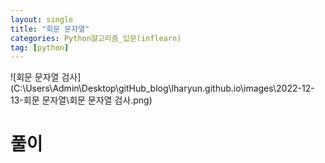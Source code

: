 ```yaml
---
layout: single
title: "회문 문자열"
categories: Python알고리즘_입문(inflearn)
tag: [python]
---
```


![회문 문자열 검사](C:\Users\Admin\Desktop\gitHub_blog\lharyun.github.io\images\2022-12-13-회문 문자열\회문 문자열 검사.png)

# 풀이

